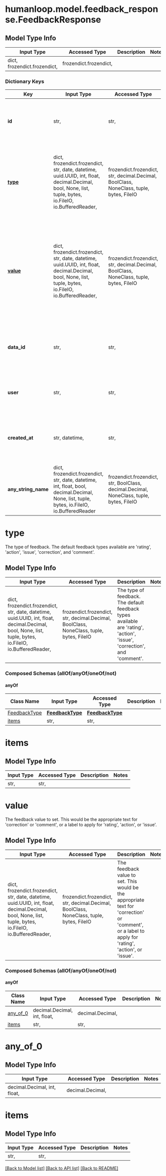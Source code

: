 # humanloop.model.feedback_response.FeedbackResponse

## Model Type Info
Input Type | Accessed Type | Description | Notes
------------ | ------------- | ------------- | -------------
dict, frozendict.frozendict,  | frozendict.frozendict,  |  | 

### Dictionary Keys
Key | Input Type | Accessed Type | Description | Notes
------------ | ------------- | ------------- | ------------- | -------------
**id** | str,  | str,  | String ID of user feedback. Starts with &#x60;ann_&#x60;, short for annotation. | 
**[type](#type)** | dict, frozendict.frozendict, str, date, datetime, uuid.UUID, int, float, decimal.Decimal, bool, None, list, tuple, bytes, io.FileIO, io.BufferedReader,  | frozendict.frozendict, str, decimal.Decimal, BoolClass, NoneClass, tuple, bytes, FileIO | The type of feedback. The default feedback types available are &#x27;rating&#x27;, &#x27;action&#x27;, &#x27;issue&#x27;, &#x27;correction&#x27;, and &#x27;comment&#x27;. | 
**[value](#value)** | dict, frozendict.frozendict, str, date, datetime, uuid.UUID, int, float, decimal.Decimal, bool, None, list, tuple, bytes, io.FileIO, io.BufferedReader,  | frozendict.frozendict, str, decimal.Decimal, BoolClass, NoneClass, tuple, bytes, FileIO | The feedback value to set. This would be the appropriate text for &#x27;correction&#x27; or &#x27;comment&#x27;, or a label to apply for &#x27;rating&#x27;, &#x27;action&#x27;, or &#x27;issue&#x27;. | 
**data_id** | str,  | str,  | ID to associate the feedback to a previously logged datapoint. | [optional] 
**user** | str,  | str,  | A unique identifier to who provided the feedback. | [optional] 
**created_at** | str, datetime,  | str,  | User defined timestamp for when the feedback was created.  | [optional] value must conform to RFC-3339 date-time
**any_string_name** | dict, frozendict.frozendict, str, date, datetime, int, float, bool, decimal.Decimal, None, list, tuple, bytes, io.FileIO, io.BufferedReader | frozendict.frozendict, str, BoolClass, decimal.Decimal, NoneClass, tuple, bytes, FileIO | any string name can be used but the value must be the correct type | [optional]

# type

The type of feedback. The default feedback types available are 'rating', 'action', 'issue', 'correction', and 'comment'.

## Model Type Info
Input Type | Accessed Type | Description | Notes
------------ | ------------- | ------------- | -------------
dict, frozendict.frozendict, str, date, datetime, uuid.UUID, int, float, decimal.Decimal, bool, None, list, tuple, bytes, io.FileIO, io.BufferedReader,  | frozendict.frozendict, str, decimal.Decimal, BoolClass, NoneClass, tuple, bytes, FileIO | The type of feedback. The default feedback types available are &#x27;rating&#x27;, &#x27;action&#x27;, &#x27;issue&#x27;, &#x27;correction&#x27;, and &#x27;comment&#x27;. | 

### Composed Schemas (allOf/anyOf/oneOf/not)
#### anyOf
Class Name | Input Type | Accessed Type | Description | Notes
------------- | ------------- | ------------- | ------------- | -------------
[FeedbackType](FeedbackType.md) | [**FeedbackType**](FeedbackType.md) | [**FeedbackType**](FeedbackType.md) |  | 
[items](#items) | str,  | str,  |  | 

# items

## Model Type Info
Input Type | Accessed Type | Description | Notes
------------ | ------------- | ------------- | -------------
str,  | str,  |  | 

# value

The feedback value to set. This would be the appropriate text for 'correction' or 'comment', or a label to apply for 'rating', 'action', or 'issue'.

## Model Type Info
Input Type | Accessed Type | Description | Notes
------------ | ------------- | ------------- | -------------
dict, frozendict.frozendict, str, date, datetime, uuid.UUID, int, float, decimal.Decimal, bool, None, list, tuple, bytes, io.FileIO, io.BufferedReader,  | frozendict.frozendict, str, decimal.Decimal, BoolClass, NoneClass, tuple, bytes, FileIO | The feedback value to set. This would be the appropriate text for &#x27;correction&#x27; or &#x27;comment&#x27;, or a label to apply for &#x27;rating&#x27;, &#x27;action&#x27;, or &#x27;issue&#x27;. | 

### Composed Schemas (allOf/anyOf/oneOf/not)
#### anyOf
Class Name | Input Type | Accessed Type | Description | Notes
------------- | ------------- | ------------- | ------------- | -------------
[any_of_0](#any_of_0) | decimal.Decimal, int, float,  | decimal.Decimal,  |  | 
[items](#items) | str,  | str,  |  | 

# any_of_0

## Model Type Info
Input Type | Accessed Type | Description | Notes
------------ | ------------- | ------------- | -------------
decimal.Decimal, int, float,  | decimal.Decimal,  |  | 

# items

## Model Type Info
Input Type | Accessed Type | Description | Notes
------------ | ------------- | ------------- | -------------
str,  | str,  |  | 

[[Back to Model list]](../../README.md#documentation-for-models) [[Back to API list]](../../README.md#documentation-for-api-endpoints) [[Back to README]](../../README.md)

